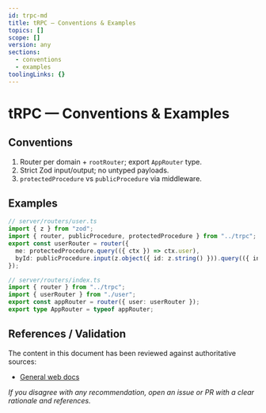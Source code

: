 ```yaml
---
id: trpc-md
title: tRPC — Conventions & Examples
topics: []
scope: []
version: any
sections:
  - conventions
  - examples
toolingLinks: {}
---
```

# tRPC — Conventions & Examples

## Conventions
1. Router per domain + `rootRouter`; export `AppRouter` type.
2. Strict Zod input/output; no untyped payloads.
3. `protectedProcedure` vs `publicProcedure` via middleware.

## Examples
```ts
// server/routers/user.ts
import { z } from "zod";
import { router, publicProcedure, protectedProcedure } from "../trpc";
export const userRouter = router({
  me: protectedProcedure.query(({ ctx }) => ctx.user),
  byId: publicProcedure.input(z.object({ id: z.string() })).query(({ input, ctx }) => ctx.db.user.find(input.id)),
});

// server/routers/index.ts
import { router } from "../trpc";
import { userRouter } from "./user";
export const appRouter = router({ user: userRouter });
export type AppRouter = typeof appRouter;
```

## References / Validation

The content in this document has been reviewed against authoritative sources:
- [General web docs](https://developer.mozilla.org/)

_If you disagree with any recommendation, open an issue or PR with a clear rationale and references._

